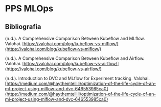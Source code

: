 # PPS MLOps

## Bibliografía

(n.d.). A Comprehensive Comparison Between Kubeflow and MLflow. Valohai. [https://valohai.com/blog/kubeflow-vs-mlflow/](https://valohai.com/blog/kubeflow-vs-mlflow/)

(n.d.). A Comprehensive Comparison Between Kubeflow and Airflow. Valohai. [https://valohai.com/blog/kubeflow-vs-airflow/](https://valohai.com/blog/kubeflow-vs-airflow/)

(n.d.). Introduction to DVC and MLflow for Experiment tracking. Valohai. [https://medium.com/@haythemtellili/optimization-of-the-life-cycle-of-an-ml-project-using-mlflow-and-dvc-646553985ca0](https://medium.com/@haythemtellili/optimization-of-the-life-cycle-of-an-ml-project-using-mlflow-and-dvc-646553985ca0)